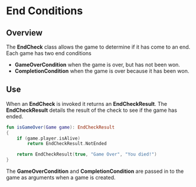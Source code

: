 ﻿# End Conditions

## Overview
The **EndCheck** class allows the game to determine if it has come to an end. Each game has two end conditions
* **GameOverCondition** when the game is over, but has not been won.
* **CompletionCondition** when the game is over because it has been won.

## Use
When an **EndCheck** is invoked it returns an **EndCheckResult**. The **EndCheckResult** details the result of the check
to see if the game has ended.

```kotlin
fun isGameOver(Game game): EndCheckResult
{
    if (game.player.isAlive)
        return EndCheckResult.NotEnded

    return EndCheckResult(true, "Game Over", "You died!")
}
```

The **GameOverCondition** and **CompletionCondition** are passed in to the game as arguments when a game is created.
